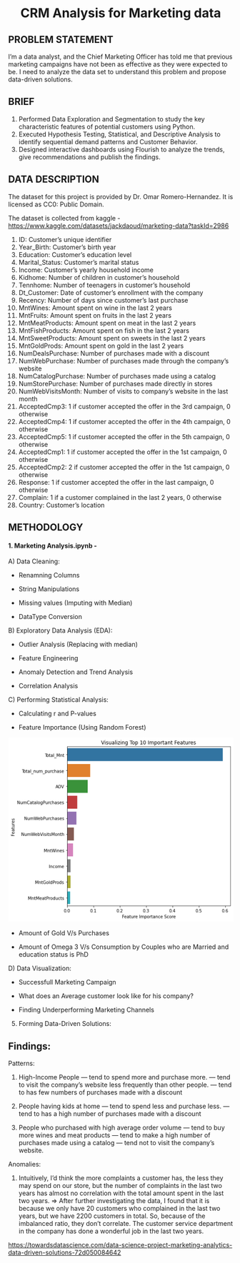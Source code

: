 # <p align = 'center'>CRM Analysis for Marketing data</p>

## PROBLEM STATEMENT

I’m a data analyst, and the Chief Marketing Officer has told me that previous marketing campaigns have not been as effective as they were expected to be. I need to analyze the data set to understand this problem and propose data-driven solutions.

## BRIEF

1. Performed Data Exploration and Segmentation to study the key characteristic features of potential customers using Python.
2. Executed Hypothesis Testing, Statistical, and Descriptive Analysis to identify sequential demand patterns and Customer Behavior.
3. Designed interactive dashboards using Flourish to analyze the trends, give recommendations and publish the findings.

## DATA DESCRIPTION

The dataset for this project is provided by Dr. Omar Romero-Hernandez. It is licensed as CC0: Public Domain.

The dataset is collected from kaggle - https://www.kaggle.com/datasets/jackdaoud/marketing-data?taskId=2986

1. ID: Customer’s unique identifier
2. Year_Birth: Customer’s birth year
3. Education: Customer’s education level
4. Marital_Status: Customer’s marital status
5. Income: Customer’s yearly household income
6. Kidhome: Number of children in customer’s household
7. Tennhome: Number of teenagers in customer’s household
8. Dt_Customer: Date of customer’s enrollment with the company
9. Recency: Number of days since customer’s last purchase
10. MntWines: Amount spent on wine in the last 2 years
11. MntFruits: Amount spent on fruits in the last 2 years
12. MntMeatProducts: Amount spent on meat in the last 2 years
13. MntFishProducts: Amount spent on fish in the last 2 years
14. MntSweetProducts: Amount spent on sweets in the last 2 years
15. MntGoldProds: Amount spent on gold in the last 2 years
16. NumDealsPurchase: Number of purchases made with a discount
17. NumWebPurchase: Number of purchases made through the company’s website
18. NumCatalogPurchase: Number of purchases made using a catalog
19. NumStorePurchase: Number of purchases made directly in stores
20. NumWebVisitsMonth: Number of visits to company’s website in the last month
21. AcceptedCmp3: 1 if customer accepted the offer in the 3rd campaign, 0 otherwise
22. AcceptedCmp4: 1 if customer accepted the offer in the 4th campaign, 0 otherwise
23. AcceptedCmp5: 1 if customer accepted the offer in the 5th campaign, 0 otherwise
24. AcceptedCmp1: 1 if customer accepted the offer in the 1st campaign, 0 otherwise
25. AcceptedCmp2: 2 if customer accepted the offer in the 1st campaign, 0 otherwise
26. Response: 1 if customer accepted the offer in the last campaign, 0 otherwise
27. Complain: 1 if a customer complained in the last 2 years, 0 otherwise
28. Country: Customer’s location


## METHODOLOGY

#### 1. Marketing Analysis.ipynb - 

A) Data Cleaning:

- Renamning Columns

- String Manipulations

- Missing values (Imputing with Median)

- DataType Conversion

B) Exploratory Data Analysis (EDA):

- Outlier Analysis (Replacing with median)

- Feature Engineering

- Anomaly Detection and Trend Analysis

- Correlation Analysis

C) Performing Statistical Analysis:

- Calculating r and P-values

- Feature Importance (Using Random Forest)

![text](Images/important_feautres.png)

- Amount of Gold V/s Purchases

- Amount of Omega 3 V/s Consumption by Couples who are Married and education status is PhD

D) Data Visualization:

- Successfull Marketing Campaign

- What does an Average customer look like for his company?

- Finding Underperforming Marketing Channels


5. Forming Data-Driven Solutions:


## Findings:

Patterns:
1. High-Income People
— tend to spend more and purchase more.
— tend to visit the company’s website less frequently than other people.
— tend to has few numbers of purchases made with a discount

2. People having kids at home
— tend to spend less and purchase less.
— tend to has a high number of purchases made with a discount

3. People who purchased with high average order volume
— tend to buy more wines and meat products
— tend to make a high number of purchases made using a catalog
— tend not to visit the company’s website.


Anomalies:
1. Intuitively, I’d think the more complaints a customer has, the less they may spend on our store, but the number of complaints in the last two years has almost no correlation with the total amount spent in the last two years. => After further investigating the data, I found that it is because we only have 20 customers who complained in the last two years, but we have 2200 customers in total. So, because of the imbalanced ratio, they don’t correlate. The customer service department in the company has done a wonderful job in the last two years.


https://towardsdatascience.com/data-science-project-marketing-analytics-data-driven-solutions-72d050084642